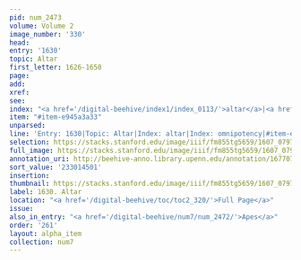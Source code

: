```yaml
---
pid: num_2473
volume: Volume 2
image_number: '330'
head:
entry: '1630'
topic: Altar
first_letter: 1626-1650
page:
add:
xref:
see:
index: "<a href='/digital-beehive/index1/index_0113/'>altar</a>|<a href='/digital-beehive/index4/index_2790/'>omnipotency</a>"
item: "#item-e945a3a33"
unparsed:
line: 'Entry: 1630|Topic: Altar|Index: altar|Index: omnipotency|#item-e945a3a33'
selection: https://stacks.stanford.edu/image/iiif/fm855tg5659/1607_0797/943,4501,1308,218/full/0/default.jpg
full_image: https://stacks.stanford.edu/image/iiif/fm855tg5659/1607_0797/full/full/0/default.jpg
annotation_uri: http://beehive-anno.library.upenn.edu/annotation/1677078556193
sort_value: '233014501'
insertion:
thumbnail: https://stacks.stanford.edu/image/iiif/fm855tg5659/1607_0797/943,4501,600,180/250,/0/default.jpg
label: 1630. Altar
location: "<a href='/digital-beehive/toc/toc2_320/'>Full Page</a>"
issue:
also_in_entry: "<a href='/digital-beehive/num7/num_2472/'>Apes</a>"
order: '261'
layout: alpha_item
collection: num7
---
```

